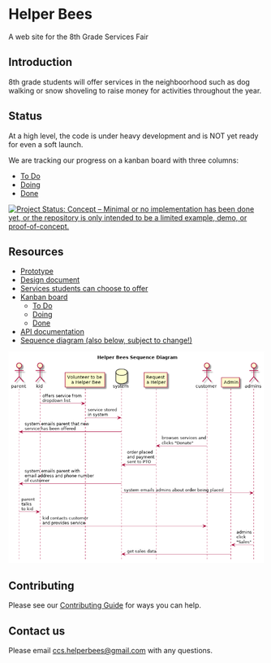 # Helper Bees

A web site for the 8th Grade Services Fair

## Introduction

8th grade students will offer services in the neighboorhood such as dog walking or snow shoveling to raise money for activities throughout the year.

## Status

At a high level, the code is under heavy development and is NOT yet ready for even a soft launch.

We are tracking our progress on a kanban board with three columns:

- [To Do](https://github.com/CoolidgeCornerSchool/helperbees/projects/1#column-6867622)
- [Doing](https://github.com/CoolidgeCornerSchool/helperbees/projects/1#column-6867623)
- [Done](https://github.com/CoolidgeCornerSchool/helperbees/projects/1#column-6867624)

[![Project Status: Concept – Minimal or no implementation has been done yet, or the repository is only intended to be a limited example, demo, or proof-of-concept.](https://www.repostatus.org/badges/latest/concept.svg)](https://www.repostatus.org/#concept)

## Resources

- [Prototype](https://helperbees.org)
- [Design document](https://docs.google.com/document/d/1JI9w9T86nuy-ye3p9G39fhAXcWPfHrVvmQS3n9Q5bKg/edit?usp=sharing)
- [Services students can choose to offer](https://docs.google.com/spreadsheets/d/1kNrnfhhqY0vPJ4yB61eWEeyBtcqn-vCUHffBN2aOBUI/edit?usp=sharing)
- [Kanban board](https://github.com/CoolidgeCornerSchool/helperbees/projects/1)
  - [To Do](https://github.com/CoolidgeCornerSchool/helperbees/projects/1#column-6867622)
  - [Doing](https://github.com/CoolidgeCornerSchool/helperbees/projects/1#column-6867623)
  - [Done](https://github.com/CoolidgeCornerSchool/helperbees/projects/1#column-6867624)
- [API documentation](api.md)
- [Sequence diagram (also below, subject to change!)](https://raw.githubusercontent.com/CoolidgeCornerSchool/helperbees/master/docs/sequence.png)

[![Helper Bees sequence diagram](docs/sequence.png?raw=true "Helper Bees sequence diagram")](https://raw.githubusercontent.com/CoolidgeCornerSchool/helperbees/master/docs/sequence.png)

## Contributing

Please see our [Contributing Guide][] for ways you can help.

[Contributing Guide]: CONTRIBUTING.md

## Contact us

Please email ccs.helperbees@gmail.com with any questions.
